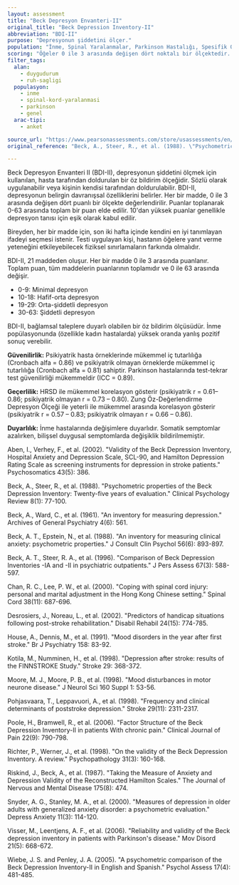 ```yaml
---
layout: assessment
title: "Beck Depresyon Envanteri-II"
original_title: "Beck Depression Inventory-II"
abbreviation: "BDI-II"
purpose: "Depresyonun şiddetini ölçer."
population: "İnme, Spinal Yaralanmalar, Parkinson Hastalığı, Spesifik Olmayan Hasta Popülasyonu"
scoring: "Öğeler 0 ile 3 arasında değişen dört noktalı bir ölçektedir. Puanlar 0 - 63 arasında değişen toplam puanı sağlamak için toplanır. 10'dan yüksek puanlar genellikle depresyon tanısı için eşiği karşılar."
filter_tags:
  alan:
    - duygudurum
    - ruh-sagligi
  populasyon:
    - inme
    - spinal-kord-yaralanmasi
    - parkinson
    - genel
  arac-tipi:
    - anket

source_url: "https://www.pearsonassessments.com/store/usassessments/en/Store/Clinical/Personality/Beck-Depression-Inventory-%7C-Second-Edition/p/100000724.html"
original_reference: "Beck, A., Steer, R., et al. (1988). \"Psychometric properties of the Beck Depression Inventory: Twenty-five years of evaluation.\" Clinical Psychology Review 8(1): 77-100."

---
```




Beck Depresyon Envanteri II (BDI-II), depresyonun şiddetini ölçmek için kullanılan, hasta tarafından doldurulan bir öz bildirim ölçeğidir. Sözlü olarak uygulanabilir veya kişinin kendisi tarafından doldurulabilir. BDI-II, depresyonun belirgin davranışsal özelliklerini belirler. Her bir madde, 0 ile 3 arasında değişen dört puanlı bir ölçekte değerlendirilir. Puanlar toplanarak 0-63 arasında toplam bir puan elde edilir. 10'dan yüksek puanlar genellikle depresyon tanısı için eşik olarak kabul edilir.


Bireyden, her bir madde için, son iki hafta içinde kendini en iyi tanımlayan ifadeyi seçmesi istenir. Testi uygulayan kişi, hastanın öğelere yanıt verme yeteneğini etkileyebilecek fiziksel sınırlamaların farkında olmalıdır.


BDI-II, 21 maddeden oluşur. Her bir madde 0 ile 3 arasında puanlanır. Toplam puan, tüm maddelerin puanlarının toplamıdır ve 0 ile 63 arasında değişir.


*   0-9: Minimal depresyon
*   10-18: Hafif-orta depresyon
*   19-29: Orta-şiddetli depresyon
*   30-63: Şiddetli depresyon

BDI-II, bağlamsal taleplere duyarlı olabilen bir öz bildirim ölçüsüdür. İnme popülasyonunda (özellikle kadın hastalarda) yüksek oranda yanlış pozitif sonuç verebilir.


**Güvenilirlik:** Psikiyatrik hasta örneklerinde mükemmel iç tutarlılığa (Cronbach alfa = 0.86) ve psikiyatrik olmayan örneklerde mükemmel iç tutarlılığa (Cronbach alfa = 0.81) sahiptir. Parkinson hastalarında test-tekrar test güvenilirliği mükemmeldir (ICC = 0.89).

**Geçerlilik:** HRSD ile mükemmel korelasyon gösterir (psikiyatrik r = 0.61–0.86; psikiyatrik olmayan r = 0.73 – 0.80). Zung Öz-Değerlendirme Depresyon Ölçeği ile yeterli ile mükemmel arasında korelasyon gösterir (psikiyatrik r = 0.57 – 0.83; psikiyatrik olmayan r = 0.66 – 0.86).

**Duyarlılık:** İnme hastalarında değişimlere duyarlıdır. Somatik semptomlar azalırken, bilişsel duygusal semptomlarda değişiklik bildirilmemiştir.


Aben, I., Verhey, F., et al. (2002). "Validity of the Beck Depression Inventory, Hospital Anxiety and Depression Scale, SCL-90, and Hamilton Depression Rating Scale as screening instruments for depression in stroke patients." Psychosomatics 43(5): 386.

Beck, A., Steer, R., et al. (1988). "Psychometric properties of the Beck Depression Inventory: Twenty-five years of evaluation." Clinical Psychology Review 8(1): 77-100.

Beck, A., Ward, C., et al. (1961). "An inventory for measuring depression." Archives of General Psychiatry 4(6): 561.

Beck, A. T., Epstein, N., et al. (1988). "An inventory for measuring clinical anxiety: psychometric properties." J Consult Clin Psychol 56(6): 893-897.

Beck, A. T., Steer, R. A., et al. (1996). "Comparison of Beck Depression Inventories -IA and -II in psychiatric outpatients." J Pers Assess 67(3): 588-597.

Chan, R. C., Lee, P. W., et al. (2000). "Coping with spinal cord injury: personal and marital adjustment in the Hong Kong Chinese setting." Spinal Cord 38(11): 687-696.

Desrosiers, J., Noreau, L., et al. (2002). "Predictors of handicap situations following post-stroke rehabilitation." Disabil Rehabil 24(15): 774-785.

House, A., Dennis, M., et al. (1991). "Mood disorders in the year after first stroke." Br J Psychiatry 158: 83-92.

Kotila, M., Numminen, H., et al. (1998). "Depression after stroke: results of the FINNSTROKE Study." Stroke 29: 368-372.

Moore, M. J., Moore, P. B., et al. (1998). "Mood disturbances in motor neurone disease." J Neurol Sci 160 Suppl 1: 53-56.

Pohjasvaara, T., Leppavuori, A., et al. (1998). "Frequency and clinical determinants of poststroke depression." Stroke 29(11): 2311-2317.

Poole, H., Bramwell, R., et al. (2006). "Factor Structure of the Beck Depression Inventory-II in patients With chronic pain." Clinical Journal of Pain 22(9): 790-798.

Richter, P., Werner, J., et al. (1998). "On the validity of the Beck Depression Inventory. A review." Psychopathology 31(3): 160-168.

Riskind, J., Beck, A., et al. (1987). "Taking the Measure of Anxiety and Depression Validity of the Reconstructed Hamilton Scales." The Journal of Nervous and Mental Disease 175(8): 474.

Snyder, A. G., Stanley, M. A., et al. (2000). "Measures of depression in older adults with generalized anxiety disorder: a psychometric evaluation." Depress Anxiety 11(3): 114-120.

Visser, M., Leentjens, A. F., et al. (2006). "Reliability and validity of the Beck depression inventory in patients with Parkinson's disease." Mov Disord 21(5): 668-672.

Wiebe, J. S. and Penley, J. A. (2005). "A psychometric comparison of the Beck Depression Inventory-II in English and Spanish." Psychol Assess 17(4): 481-485.
```